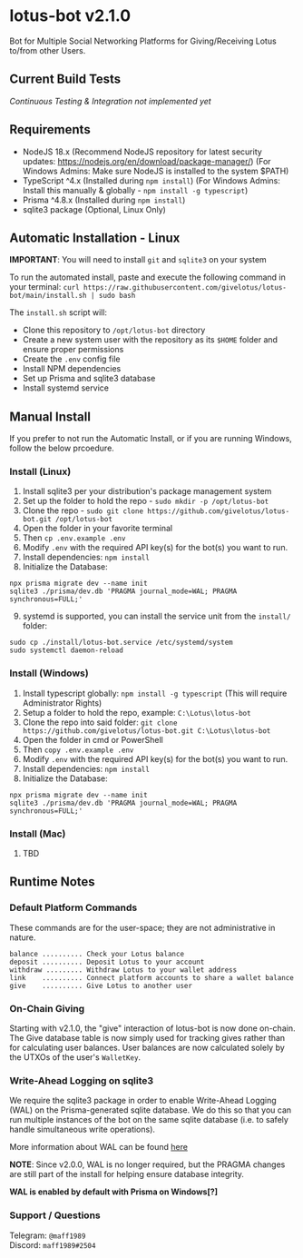 # lotus-bot v2.1.0

Bot for Multiple Social Networking Platforms for Giving/Receiving Lotus to/from other Users.

## Current Build Tests
*Continuous Testing & Integration not implemented yet*

## Requirements

- NodeJS 18.x (Recommend NodeJS repository for latest security updates: https://nodejs.org/en/download/package-manager/) (For Windows Admins: Make sure NodeJS is installed to the system $PATH)
- TypeScript ^4.x (Installed during `npm install`) (For Windows Admins: Install this manually & globally - `npm install -g typescript`)
- Prisma ^4.8.x (Installed during `npm install`)
- sqlite3 package (Optional, Linux Only)

## Automatic Installation - Linux

**IMPORTANT**: You will need to install `git` and `sqlite3` on your system

To run the automated install, paste and execute the following command in your terminal: `curl https://raw.githubusercontent.com/givelotus/lotus-bot/main/install.sh | sudo bash`

The `install.sh` script will:  
  - Clone this repository to `/opt/lotus-bot` directory
  - Create a new system user with the repository as its `$HOME` folder and ensure proper permissions
  - Create the `.env` config file
  - Install NPM dependencies
  - Set up Prisma and sqlite3 database
  - Install systemd service

## Manual Install

If you prefer to not run the Automatic Install, or if you are running Windows, follow the below prcoedure.

### Install (Linux)

1. Install sqlite3 per your distribution's package management system
2. Set up the folder to hold the repo - `sudo mkdir -p /opt/lotus-bot`
3. Clone the repo - `sudo git clone https://github.com/givelotus/lotus-bot.git /opt/lotus-bot`
4. Open the folder in your favorite terminal
5. Then `cp .env.example .env`
6. Modify `.env` with the required API key(s) for the bot(s) you want to run.
7. Install dependencies: `npm install`
8. Initialize the Database:
```
npx prisma migrate dev --name init
sqlite3 ./prisma/dev.db 'PRAGMA journal_mode=WAL; PRAGMA synchronous=FULL;'
```
9. systemd is supported, you can install the service unit from the `install/` folder:
```
sudo cp ./install/lotus-bot.service /etc/systemd/system
sudo systemctl daemon-reload
```

### Install (Windows)

1. Install typescript globally: `npm install -g typescript` (This will require Administrator Rights)
2. Setup a folder to hold the repo, example: `C:\Lotus\lotus-bot`
3. Clone the repo into said folder: `git clone https://github.com/givelotus/lotus-bot.git C:\Lotus\lotus-bot`
4. Open the folder in cmd or PowerShell
5. Then `copy .env.example .env`
6. Modify `.env` with the required API key(s) for the bot(s) you want to run.
7. Install dependencies: `npm install`
8. Initialize the Database:
```
npx prisma migrate dev --name init
sqlite3 ./prisma/dev.db 'PRAGMA journal_mode=WAL; PRAGMA synchronous=FULL;'
```

### Install (Mac)

1. TBD

## Runtime Notes

### Default Platform Commands

These commands are for the user-space; they are not administrative in nature.

```
balance .......... Check your Lotus balance
deposit .......... Deposit Lotus to your account
withdraw ......... Withdraw Lotus to your wallet address
link    .......... Connect platform accounts to share a wallet balance
give    .......... Give Lotus to another user
```

### On-Chain Giving

Starting with v2.1.0, the "give" interaction of lotus-bot is now done on-chain. The Give database table is now simply used for tracking gives rather than for calculating user balances. User balances are now calculated solely by the UTXOs of the user's `WalletKey`. 

### Write-Ahead Logging on sqlite3

We require the sqlite3 package in order to enable Write-Ahead Logging (WAL) on the Prisma-generated sqlite database. We do this so that you can run multiple instances of the bot on the same sqlite database (i.e. to safely handle simultaneous write operations).

More information about WAL can be found [here](https://www.sqlite.org/wal.html)

**NOTE**: Since v2.0.0, WAL is no longer required, but the PRAGMA changes are still part of the install for helping ensure database integrity.

**WAL is enabled by default with Prisma on Windows[?]**

### Support / Questions

Telegram: `@maff1989`  
Discord: `maff1989#2504`